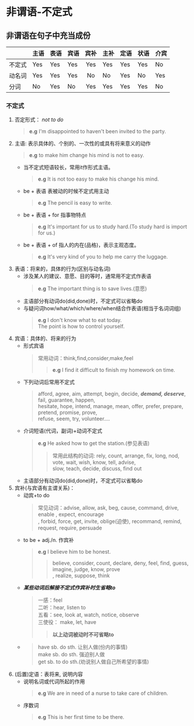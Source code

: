 非谓语-不定式
====
非谓语在句子中充当成份
---
|        	| 主语 	| 表语 	| 宾语 	| 宾补 	| 主补 	| 定语 	| 状语 	| 介宾 	|
|--------	|------	|------	|------	|:----:	|------	|------	|------	|------	|
| 不定式 	| Yes  	| Yes  	| Yes  	| Yes  	| Yes  	| Yes  	| Yes  	| No   	|
| 动名词 	| Yes  	| Yes  	| Yes  	| No   	| No   	| Yes  	| No   	| Yes  	|
| 分词   	| No   	| Yes  	| No   	| Yes  	| Yes  	| Yes  	| Yes  	| No   	|

### 不定式
1. 否定形式： *not to do*   
    >**e.g** I'm disappointed to haven't been invited to the party.
2. 主语: 表示具体的、个别的、一次性的或具有将来意义的动作   
    > **e.g** to make him change his mind is not to easy.
    - 当不定式短语较长，常用it作形式主语。 
       > **e.g** It is not too easy to make his change his mind.
    - be + 表语 表被动的时候不定式用主动    
       > **e.g** The pencil is easy to write.
    - be + 表语 + for 指事物特点 
       > **e.g** It's important for us to study hard.(To study hard is import for us.)
    - be + 表语 + of 指人的内在(品格)，表示主观态度。   
       > **e.g** It's very kind of you to help me carry the luggage.
3. 表语：将来的，具体的行为(区别与动名词)
    - 涉及某人的建议、意愿、目的等时，通常用不定式作表语 
        > **e.g** The important thing is to save lives.(意愿)
    - 主语部分有动词do(did,done)时，不定式可以省略do 
    - 与疑问词how/what/which/where/when结合作表语(相当于名词词组)
        > **e.g** I don't know what to eat today.   
        > The point is how to control yourself.
4. 宾语：具体的、将来的行为
    - 形式宾语 
        > 常用动词：think,find,consider,make,feel
        >> **e.g** I find it difficult to finish my homework on time.
    - 下列动词后常用不定式   
        > afford, agree, aim, attempt, begin, decide, ***demand, deserve***, fail, guarantee, happen,<br> hesitate, hope, intend, manage, mean, offer, prefer, prepare, pretend, promise, prove, <br>refuse, seem, try, volunteer....
    - 介词短语(代词，副词)+动词不定式
        > **e.g** He asked how to get the station.(参见表语)
        >> 常用此结构的动词: rely, count, arrange, fix, long, nod, vote, wait, wish, know, tell, advise,<br> slow, teach, decide, discuss, find out 
    - 主语部分有动词do(did,done)时，不定式可以省略do 
5. 宾补(与宾语有主谓关系)：
    - 动宾+to do 
        > 常见动词：advise, allow, ask, beg, cause, command, drive, enable , expect, encourage<br>, forbid, force, get, invite, oblige(迫使), recommand, remind, request, require, persuade
    - to be + adj./n. 作宾补
        > **e.g** I believe him to be honest.
        >> believe, consider, count, declare, deny, feel, find, guess, imagine, judge, know, prove<br>, realize, suppose, think
    - ***某些动词后解接不定式作宾补时生省略to***
        > 一感：feel   
        > 二听：hear, listen to<br> 
        > 五看：see, look at, watch, notice, observe    
        > 三使役： make, let, have    
        >> **以上动词被动时不可省略to** 
    - > have sb. do sth. 让别人做(份内的事情)<br> 
        make sb. do sth. 强迫别人做<br>
        get sb. to do sth.(劝说别人做自己所希望的事情)
5. (后置)定语：表将来, 说明内容
    - 说明名词或代词所起的作用<br>
        > **e.g** We are in need of a nurse to take care of children.
    - 序数词 
        > **e.g** This is her first time to be there.


